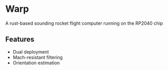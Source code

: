 # Warp #

A rust-based sounding rocket flight computer running on the RP2040 chip

## Features ##

- Dual deployment
- Mach-resistant filtering
- Orientation estimation
